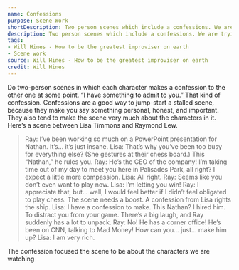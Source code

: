 ```yaml
---
name: Confessions
purpose: Scene Work
shortDescription: Two person scenes which include a confessions. We are trying to focus on the characters and the impact of what is being confessed.
description: Two person scenes which include a confessions. We are trying to focus on the characters and the impact of what is being confessed. We are looking for personal, honest confessions.
tags:
- Will Hines - How to be the greatest improviser on earth
- Scene work
source: Will Hines - How to be the greatest improviser on earth
credit: Will Hines
---
```


Do two-person scenes in which each character makes a confession to the other one at some point.
“I have something to admit to you.” That kind of confession. Confessions are a good way to jump-start a stalled scene, because they make you say something personal, honest, and important.
They also tend to make the scene very much about the characters in it.
Here’s a scene between Lisa Timmons and Raymond Lew.

> Ray: I’ve been working so much on a PowerPoint presentation for Nathan. It’s… it’s just insane.
> Lisa: That’s why you’ve been too busy for everything else? (She gestures at their chess board.) This “Nathan,” he rules you.
> Ray: He’s the CEO of the company! I’m taking time out of my day to meet you here in
> Palisades Park, all right? I expect a little more compassion.
> Lisa: All right.
> Ray: Seems like you don’t even want to play now.
> Lisa: I’m letting you win!
> Ray: I appreciate that, but... well, I would feel better if I didn’t feel obligated to play chess.
> The scene needs a boost. A confession from Lisa rights the ship.
> Lisa: I have a confession to make. This Nathan? I hired him. To distract you from your game.
> There’s a big laugh, and Ray suddenly has a lot to unpack.
> Ray: No! He has a corner office! He’s been on CNN, talking to Mad Money! How can you…
> just... make him up?
> Lisa: I am very rich.

The confession focused the scene to be about the characters we are watching
